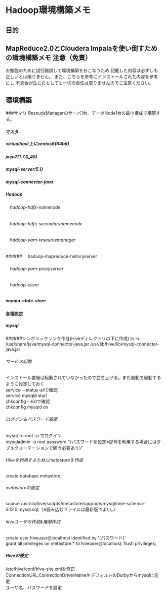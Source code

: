 Hadoop環境構築メモ
======================
目的
----------------------
MapReduce2.0とCloudera Impalaを使い倒すための環境構築メモ
注意（免責）
----------------------
お勉強のために試行錯誤して環境構築をおこなうため
記載した内容は必ずしも正しいとは限りません。
また、こちらを参考にインストールされた内容を参考にし
不具合が生じたとしても一切の責任は取りませんのでご注意ください。

環境構築
----------------------
###サマリ
ResouceManagerのサーバ1台、データNode1台の最小構成で構築する。
#### マスタ
##### virtualhost上にcentos6(64bit)
##### java7(1.7.0_45)
##### mysql-server(5.1)
##### mysql-connector-java
##### Hadoop
###### 　hadoop-hdfs-namenode 
###### 　hadoop-hdfs-secondarynamenode
###### 　hadoop-yarn-resourcemanager
######　 hadoop-mapreduce-historyserver
###### 　hadoop-yarn-proxyserver
###### 　hadoop-client
##### impala-state-store
#### 各種設定
##### mysql
######シンボリックリンク作成(Hiveディレクトリの下に作成)
ln -s /usr/share/java/mysql-connector-java.jar /usr/lib/hive/lib/mysql-connector-java.jar
###### サービス起動
インストール直後は起動されていなかったので立ち上げる。また自動で起動するように設定しておく  
service --status-allで確認  
service mysqld start  
chkconfig --listで確認  
chkconfig mysqld on  
###### ログイン＆パスワード設定
mysql -u root -p でログイン  
mysqladmin -u root password "{パスワードを設定※記号を利用する場合にはダブルクォーテーションで囲う必要あり}"  
###### Hiveを利用するためにmetastoreを作成
create database metastore;
###### metastoreの設定
source /usr/lib/hive/scripts/metastore/upgrade/mysql/hive-schema-0.12.0.mysql.sql;（※読み込むファイルは最新版でよい。） 
###### hiveユーザの作成&権限作成
create user hiveuser@localhost identified by '{パスワード}'  
grant all privileges on metastore.* to hiveuser@localhost;
flush privileges;
##### Hiveの設定
/etc/hive/conf/hive-site.xmlを修正  
ConnectionURL,ConnectionDriverNameをデフォルトのDurbyからmysqlに変更  
ユーザ名、パスワードを設定
